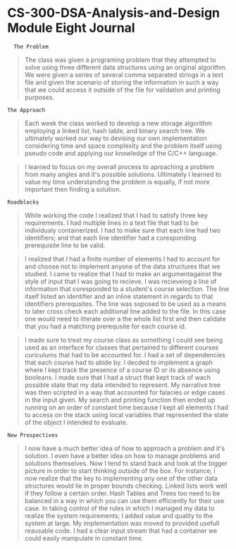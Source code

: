 # CS-300-DSA-Analysis-and-Design Module Eight Journal

      The Problem

> The class was given a programing problem that they attempted to solve using three different data structures using an original algorithm. We were given a series of several comma separated strings in a text file and given the scenario of storing the information in such a way that we could access it outside of the file for validation and printing purposes.

    The Approach

> Each week the class worked to develop a new storage algorithm employing a linked list, hash table, and binary search tree. We ultimately worked our way to devising our own implementation considering time and space complexity and the problem itself using pseudo code and applying our knowledge of the C/C++ language.

> I learned to focus on my overall process to aproaching a problem from many angles and it's possible solutions. Ultimately I learned to value my time understanding the problem is equally, if not more important then finding a solution.

    Roadblocks

> While working the code I realized that I had to satisfy three key requirements. I had multiple lines in a text file that had to be individualy containerized. I had to make sure that each line had two identifiers; and that each line identifier had a coresponding prerequisite line to be valid.

> I realized that I had a finite number of elements I had to account for and choose not to implement anyone of the data structures that we studied. I came to realize that I had to make an argumentagainst the style of input that I was going to recieve. I was recieveing a line of information that coresponded to a student's course selection. The line itself listed an identifier and an inline statement in regards to that identifiers prerequsites. The line was soposed to be used as a means to later cross check each additional line added to the file. In this case one would need to itterate over a the whole list first and then calidate that you had a matching prerequsite for each course id.

> I made sure to treat my course class as something I could see being used as an interface for classes that pertained to different courses curiculums that had to be accounted for. I had a set of dependencies that each course had to abide by. I decded to implement a graph where I kept track the presence of a course ID or its absence using booleans. I made sure that I had a struct that kept track of wach possible state that my data intended to represent. My narrative tree was then scripted in a way that accounted for falacies or edge cases in the input given. My search and printing function then ended up running on an order of constant time because I kept all elements I had to access on the stack using local variables that represented the state of the object I intended to evaluate.

    New Prospectives

> I now have a much better idea of how to approach a problem and it's solution. I even have a better idea on how to manage problems and solutions themselves. Now I tend to stand back and look at the bigger picture in order to start thinking outside of the box. For instance; I now realize that the key to implementing any one of the other data structures would lie in proper bounds checking. Linked lists work well if they follow a certain order. Hash Tables and Trees too need to be balanced in a way in which you can use them efficiently for their use case. In taking control of the rules in which I managed my data to realize the system requirements; I added value and quality to the system at large. My implementation was moved to provided usefull reausable code. I had a clear input stream that had a container we could easily manipulate in constant time.
